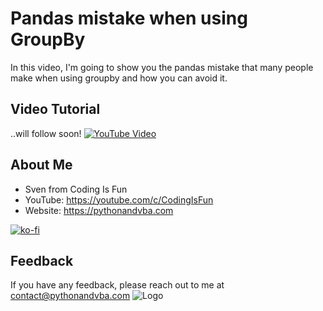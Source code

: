 # Pandas mistake when using GroupBy
In this video, I'm going to show you the pandas mistake that many people make when using groupby and how you can avoid it.

## Video Tutorial
..will follow soon!
[![YouTube Video](https://img.youtube.com/vi/ko6LiZUVU0A/0.jpg)](https://youtu.be/ko6LiZUVU0A)


## About Me
- Sven from Coding Is Fun
- YouTube: https://youtube.com/c/CodingIsFun
- Website: https://pythonandvba.com

[![ko-fi](https://ko-fi.com/img/githubbutton_sm.svg)](https://ko-fi.com/X7X47Q0EG)

## Feedback
If you have any feedback, please reach out to me at contact@pythonandvba.com
![Logo](https://www.pythonandvba.com/banner-img)
